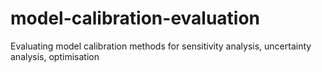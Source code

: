 # model-calibration-evaluation
Evaluating model calibration methods for sensitivity analysis, uncertainty analysis, optimisation

